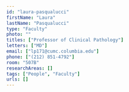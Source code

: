 ```yaml
---
id: "laura-pasqualucci"
firstName: "Laura"
lastName: "Pasqualucci"
type: "Faculty"
photo: ""
titles: ["Professor of Clinical Pathology"]
letters: ["MD"]
email: ["lp171@cumc.columbia.edu"]
phone: ["(212) 851-4792"]
room: "507B"
researchAreas: []
tags: ["People", "Faculty"]
urls: []
---
```

